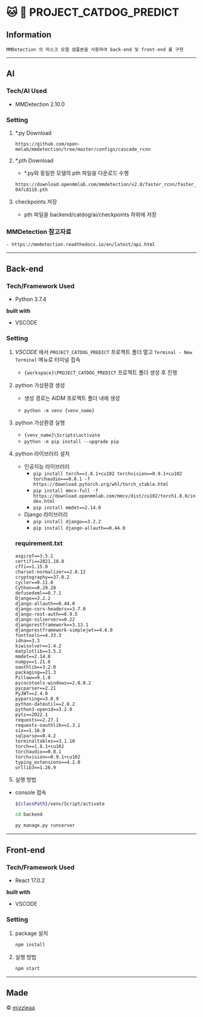 # :cat: :dog: PROJECT_CATDOG_PREDICT

## Information

```
MMDetection 의 마스크 모델 샘플본을 사용하여 back-end 및 front-end 를 구현
```
---
## AI

### Tech/AI Used

- MMDetection 2.10.0

### Setting

1. *.py Download
    ```
    https://github.com/open-mmlab/mmdetection/tree/master/configs/cascade_rcnn 
    ```

2. *.pth Download
    - *.py와 동일한 모델의 pth 파일을 다운로드 수행
    ```
    https://download.openmmlab.com/mmdetection/v2.0/faster_rcnn/faster_rcnn_r50_fpn_1x_coco/faster_rcnn_r50_fpn_1x_coco_20200130-047c8118.pth
    ```

3. checkpoints 저장
    - pth 파일을 backend/catdog/ai/checkpoints 하위에 저장

### MMDetection 참고자료
    - https://mmdetection.readthedocs.io/en/latest/api.html  
---

## Back-end
### Tech/Framework Used

- Python 3.7.4

**built with**

- VSCODE

### Setting

1. _VSCODE_ 에서 `PROJECT_CATDOG_PREDICT` 프로젝트 폴더 열고 `Terminal - New Terminal` 메뉴로 터미널 접속

   - `{workspace}\PROJECT_CATDOG_PREDICT` 프로젝트 폴더 생성 후 진행

2. python 가상환경 생성

   - 생성 경로는 AIDM 프로젝트 폴더 내에 생성

   - `python -m venv {venv_name}`

3. python 가상환경 실행

   - `{venv_name}\Scripts\activate`
   - `python -m pip install --upgrade pip`  


4. python 라이브러리 설치

   - 인공지능 라이브러리
       - `pip install torch==1.8.1+cu102 torchvision==0.9.1+cu102 torchaudio===0.8.1 -f https://download.pytorch.org/whl/torch_stable.html`
       - `pip install mmcv-full -f https://download.openmmlab.com/mmcv/dist/cu102/torch1.8.0/index.html`
       - `pip install mmdet==2.14.0`
   - Django 라이브러리
       - `pip install django==3.2.2`
       - `pip install django-allauth==0.44.0`



    ### requirement.txt

    ```
    asgiref==3.5.1
    certifi==2021.10.8
    cffi==1.15.0
    charset-normalizer==2.0.12
    cryptography==37.0.2
    cycler==0.11.0
    Cython==0.29.28
    defusedxml==0.7.1
    Django==3.2.2
    django-allauth==0.44.0
    django-cors-headers==3.7.0
    django-rest-auth==0.9.5
    django-sslserver==0.22
    djangorestframework==3.13.1
    djangorestframework-simplejwt==4.6.0
    fonttools==4.33.3
    idna==3.3
    kiwisolver==1.4.2
    matplotlib==3.5.2
    mmdet==2.14.0
    numpy==1.21.6
    oauthlib==3.2.0
    packaging==21.3
    Pillow==9.1.0
    pycocotools-windows==2.0.0.2
    pycparser==2.21
    PyJWT==2.4.0
    pyparsing==3.0.9
    python-dateutil==2.8.2
    python3-openid==3.2.0
    pytz==2022.1
    requests==2.27.1
    requests-oauthlib==1.3.1
    six==1.16.0
    sqlparse==0.4.2
    terminaltables==3.1.10
    torch==1.8.1+cu102
    torchaudio==0.8.1
    torchvision==0.9.1+cu102
    typing_extensions==4.2.0
    urllib3==1.26.9
    ```

5. 실행 방법
- console 접속
    ```bash
    ${classPath}/venv/Script/activate

    cd backend

    py manage.py runserver
    ```


---
## Front-end

### Tech/Framework Used

- React 17.0.2

**built with**

- VSCODE

### Setting

1. package 설치
    ```bash
    npm install
    ```

2. 실행 방법
    ```bash
    npm start
    ```

---
## Made

© [mizzleaa](https://github.com/mizzleaa)